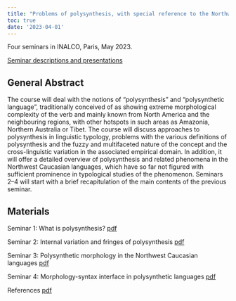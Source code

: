 ```yaml
---
title: "Problems of polysynthesis, with special reference to the Northwest Caucasian languages"
toc: true
date: '2023-04-01'
---
```


Four seminars in INALCO, Paris, May 2023. 

<!--more-->

[Seminar descriptions and presentations](https://en.labex-efl.fr/post/international-chair-2023-peter-arkadiev-johannes-gutenberg-university-allemagne)

## General Abstract


The course will deal with the notions of “polysynthesis” and “polysynthetic language”, traditionally conceived of as showing extreme morphological complexity of the verb and mainly known from North America and the neighbouring regions, with other hotspots in such areas as Amazonia, Northern Australia or Tibet. The course will discuss approaches to polysynthesis in linguistic typology, problems with the various definitions of polysynthesis and the fuzzy and multifaceted nature of the concept and the cross-linguistic variation in the associated empirical domain. In addition, it will offer a detailed overview of polysynthesis and related phenomena in the Northwest Caucasian languages, which have so far not figured with sufficient prominence in typological studies of the phenomenon. Seminars 2–4 will start with a brief recapitulation of the main contents of the previous seminar. 


## Materials

Seminar 1: What is polysynthesis? [pdf](Arkadiev2023_polysynthesisNWC_LabEx_Lecture1.pdf)

Seminar 2: Internal variation and fringes of polysynthesis [pdf](Arkadiev2023_polysynthesisNWC_LabEx_Lecture2.pdf)

Seminar 3: Polysynthetic morphology in the Northwest Caucasian languages [pdf](Arkadiev2023_polysynthesisNWC_LabEx_Lecture3.pdf)

Seminar 4: Morphology-syntax interface in polysynthetic languages [pdf](Arkadiev2023_polysynthesisNWC_LabEx_Lecture4.pdf)

References [pdf](Labex_refs.pdf)